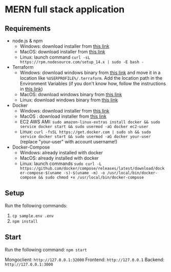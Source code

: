 # MERN full stack application

## Requirements

- node.js & npm 
    - Windows: download installer from [this link](https://nodejs.org/it/download/)
    - MacOS: download installer from [this link](https://nodejs.org/it/download/)
    - Linux: launch command `curl -sL https://rpm.nodesource.com/setup_14.x | sudo -E bash -`
- Terraform
    - Windows: download windows binary from [this link](https://www.terraform.io/downloads.html) and move it in a location like `%USERPROFILE%/.terraform`. Add the location path in the Environment Variables (if you don't know how, follow the instructions in [this link](https://docs.alfresco.com/4.2/tasks/fot-addpath.html))
    - MacOS: download windows binary from [this link](https://www.terraform.io/downloads.html)
    - Linux: download windows binary from [this link](https://www.terraform.io/downloads.html)
- Docker
    - Windows: download installer from [this link](https://hub.docker.com/editions/community/docker-ce-desktop-windows/)
    - MacOS : download installer from [this link](https://hub.docker.com/editions/community/docker-ce-desktop-mac/)
    - EC2 AWS AMI: `sudo amazon-linux-extras install docker && sudo service docker start && sudo usermod -aG docker ec2-user`
    - Linux: `curl -fsSL https://get.docker.com | sudo sh && sudo service docker start && sudo usermod -aG docker your-user` (replace "your-user" with account username!)
- Docker-Compose
    - Windows: already installed with docker
    - MacOS: already installed with docker
    - Linux: launch commands `sudo curl -L https://github.com/docker/compose/releases/latest/download/docker-compose-$(uname -s)-$(uname -m) -o /usr/local/bin/docker-compose && sudo chmod +x /usr/local/bin/docker-compose`


## Setup
Run the following commands:
1. `cp sample.env .env`
2. `npm install`

## Start
Run the following command: `npm start`

Mongoclient: `http://127.0.0.1:32000`
Frontend: `http://127.0.0.1`
Backend: `http://127.0.0.1:3000`